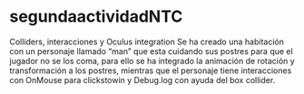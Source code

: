 # segundaactividadNTC
Colliders, interacciones y Oculus integration
Se ha creado una habitación con un personaje llamado “man” que esta cuidando sus postres para que el jugador no se los coma, para ello se ha integrado la animación de rotación y transformación a los postres, mientras que el personaje tiene interacciones con OnMouse para clickstowin y Debug.log con ayuda del box collider.
